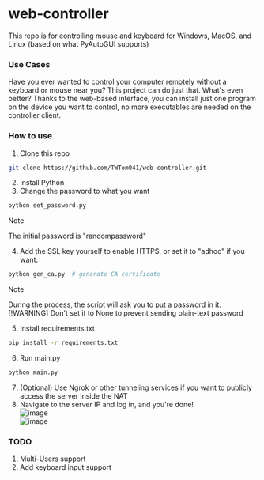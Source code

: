 # web-controller
This repo is for controlling mouse and keyboard for Windows, MacOS, and Linux (based on what PyAutoGUI supports)

### Use Cases
Have you ever wanted to control your computer remotely without a keyboard or mouse near you? This project can do just that. What's even better? Thanks to the web-based interface, you can install just one program on the device you want to control, no more executables are needed on the controller client. 

### How to use
1. Clone this repo
```bash
git clone https://github.com/TWTom041/web-controller.git
```
2. Install Python
3. Change the password to what you want
```bash
python set_password.py
```
> [!NOTE] 
> The initial password is "randompassword"
4. Add the SSL key yourself to enable HTTPS, or set it to "adhoc" if you want. 
```bash
python gen_ca.py  # generate CA certificate
```
> [!NOTE] 
> During the process, the script will ask you to put a password in it.
> [!WARNING] 
> Don't set it to None to prevent sending plain-text password
5. Install requirements.txt
```bash
pip install -r requirements.txt
```
6. Run main.py
```bash
python main.py
```
7. (Optional) Use Ngrok or other tunneling services if you want to publicly access the server inside the NAT
8. Navigate to the server IP and log in, and you're done! \
![image](https://github.com/TWTom041/web-controller/assets/57289975/602f7c4c-2fa4-4e9b-be02-359271a9376e) \
![image](https://github.com/TWTom041/web-controller/assets/57289975/bb992b27-692c-4e4d-8ad9-3fb9534bcc6a)


### TODO
1. Multi-Users support
2. Add keyboard input support

